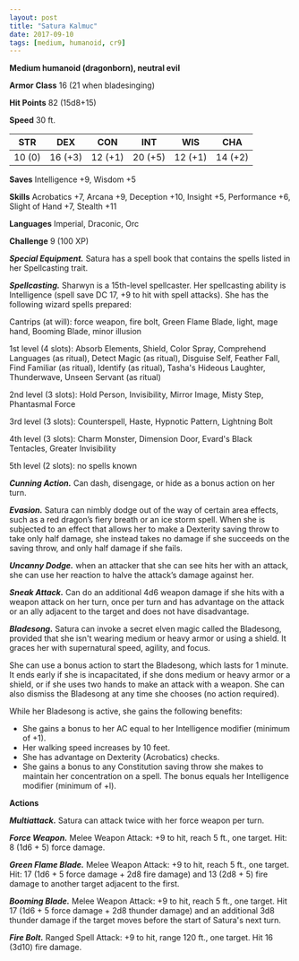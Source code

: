 ```yaml
---
layout: post
title: "Satura Kalmuc"
date: 2017-09-10
tags: [medium, humanoid, cr9]
---
```


**Medium humanoid (dragonborn), neutral evil**

**Armor Class** 16 (21 when bladesinging)

**Hit Points** 82 (15d8+15)

**Speed** 30 ft.

|   STR   |   DEX   |   CON   |   INT   |   WIS   |   CHA   |
|:-----:|:-----:|:-----:|:-----:|:-----:|:-----:|
| 10 (0) | 16 (+3) | 12 (+1) | 20 (+5) | 12 (+1) | 14 (+2) |

**Saves** Intelligence +9, Wisdom +5

**Skills** Acrobatics +7, Arcana +9, Deception +10, Insight +5, Performance +6, Slight of Hand +7, Stealth +11

**Languages** Imperial, Draconic, Orc

**Challenge** 9 (100 XP)

***Special Equipment.*** Satura has a spell book that contains the spells listed in her Spellcasting trait.

***Spellcasting.*** Sharwyn is a 15th-level spellcaster. Her spellcasting ability is Intelligence (spell save DC 17, +9 to hit with spell attacks). She has the following wizard spells prepared:

Cantrips (at will): force weapon, fire bolt, Green Flame Blade, light, mage hand, Booming Blade, minor illusion

1st level (4 slots): Absorb Elements, Shield, Color Spray, Comprehend Languages (as ritual), Detect Magic (as ritual), Disguise Self, Feather Fall, Find Familiar (as ritual), Identify (as ritual), Tasha's Hideous Laughter, Thunderwave, Unseen Servant (as ritual)

2nd level (3 slots): Hold Person, Invisibility, Mirror Image, Misty Step, Phantasmal Force

3rd level (3 slots): Counterspell, Haste, Hypnotic Pattern, Lightning Bolt

4th level (3 slots): Charm Monster, Dimension Door, Evard's Black Tentacles, Greater Invisibility

5th level (2 slots): no spells known

***Cunning Action.*** Can dash, disengage, or hide as a bonus action on her turn.

***Evasion.*** Satura can nimbly dodge out of the way of certain area effects, such as a red dragon’s fiery breath or an ice storm spell. When she is subjected to an effect that allows her to make a Dexterity saving throw to take only half damage, she instead takes no damage if she succeeds on the saving throw, and only half damage if she fails.

***Uncanny Dodge.*** when an attacker that she can see hits her with an attack, she can use her reaction to halve the attack’s damage against her.

***Sneak Attack.*** Can do an additional 4d6 weapon damage if she hits with a weapon attack on her turn, once per turn and has advantage on the attack or an ally adjacent to the target and does not have disadvantage.

***Bladesong.*** Satura can invoke a secret elven magic called the Bladesong, provided that she isn't wearing medium or heavy armor or using a shield. It graces her with supernatural speed, agility, and focus.

She can use a bonus action to start the Bladesong, which lasts for 1 minute. It ends early if she is incapacitated, if she dons medium or heavy armor or a shield, or if she uses two hands to make an attack with a weapon. She can also dismiss the Bladesong at any time she chooses (no action required).

While her Bladesong is active, she gains the following benefits:

* She gains a bonus to her AC equal to her Intelligence modifier (minimum of +1).
* Her walking speed increases by 10 feet.
* She has advantage on Dexterity (Acrobatics) checks.
* She gains a bonus to any Constitution saving throw she makes to maintain her concentration on a spell. The bonus equals her Intelligence modifier (minimum of +l).

**Actions**

***Multiattack.*** Satura can attack twice with her force weapon per turn.

***Force Weapon.*** Melee Weapon Attack: +9 to hit, reach 5 ft., one target. Hit: 8 (1d6 + 5) force damage.

***Green Flame Blade.*** Melee Weapon Attack: +9 to hit, reach 5 ft., one target. Hit: 17 (1d6 + 5 force damage + 2d8 fire damage) and 13 (2d8 + 5) fire damage to another target adjacent to the first.

***Booming Blade.*** Melee Weapon Attack: +9 to hit, reach 5 ft., one target. Hit 17 (1d6 + 5 force damage + 2d8 thunder damage) and an additional 3d8 thunder damage if the target moves before the start of Satura's next turn.

***Fire Bolt.*** Ranged Spell Attack: +9 to hit, range 120 ft., one target. Hit 16 (3d10) fire damage.
